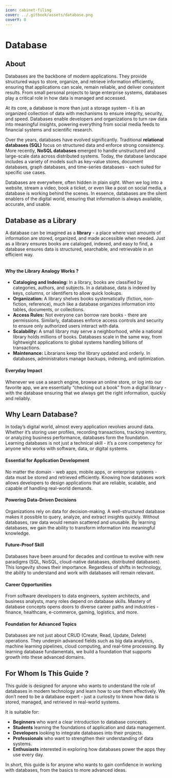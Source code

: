 ```yaml
---
icon: cabinet-filing
cover: ../.gitbook/assets/database.png
coverY: 0
---
```


# Database

## **About**

Databases are the backbone of modern applications. They provide structured ways to store, organize, and retrieve information efficiently, ensuring that applications can scale, remain reliable, and deliver consistent results. From small personal projects to large enterprise systems, databases play a critical role in how data is managed and accessed.

At its core, a database is more than just a storage system - it is an organized collection of data with mechanisms to ensure integrity, security, and speed. Databases enable developers and organizations to turn raw data into meaningful insights, powering everything from social media feeds to financial systems and scientific research.

Over the years, databases have evolved significantly. Traditional **relational databases (SQL)** focus on structured data and enforce strong consistency. More recently, **NoSQL databases** emerged to handle unstructured and large-scale data across distributed systems. Today, the database landscape includes a variety of models such as key-value stores, document databases, graph databases, and time-series databases - each suited for specific use cases.

Databases are everywhere, often hidden in plain sight. When we log into a website, stream a video, book a ticket, or even like a post on social media, a database is working behind the scenes. In essence, databases are the silent enablers of the digital world, ensuring that information is always available, accurate, and usable.

## **Database as a Library**

A database can be imagined as a **library** - a place where vast amounts of information are stored, organized, and made accessible when needed. Just as a library ensures books are cataloged, indexed, and easy to find, a database ensures data is structured, searchable, and retrievable in an efficient way.

<figure><img src="../.gitbook/assets/database-1.png" alt=""><figcaption></figcaption></figure>

#### **Why the Library Analogy Works ?**

* **Cataloging and Indexing:** In a library, books are classified by categories, authors, and subjects. In a database, data is indexed by keys, columns, or identifiers to allow quick lookups.
* **Organization:** A library shelves books systematically (fiction, non-fiction, reference), much like a database organizes information into tables, documents, or collections.
* **Access Rules:** Not everyone can borrow rare books - there are permissions. Similarly, databases enforce access controls and security to ensure only authorized users interact with data.
* **Scalability:** A small library may serve a neighborhood, while a national library holds millions of books. Databases scale in the same way, from lightweight applications to global systems handling billions of transactions.
* **Maintenance:** Librarians keep the library updated and orderly. In databases, administrators manage backups, indexing, and optimization.

#### **Everyday Impact**

Whenever we use a search engine, browse an online store, or log into our favorite app, we are essentially “checking out a book” from a digital library - with the database ensuring that we always get the right information, quickly and reliably.

## **Why Learn Database?**

In today’s digital world, almost every application revolves around data. Whether it’s storing user profiles, recording transactions, tracking inventory, or analyzing business performance, databases form the foundation. Learning databases is not just a technical skill - it’s a core competency for anyone who works with software, data, or digital systems.

#### **Essential for Application Development**

No matter the domain - web apps, mobile apps, or enterprise systems - data must be stored and retrieved efficiently. Knowing how databases work allows developers to design applications that are reliable, scalable, and capable of handling real-world demands.

#### **Powering Data-Driven Decisions**

Organizations rely on data for decision-making. A well-structured database makes it possible to query, analyze, and extract insights quickly. Without databases, raw data would remain scattered and unusable. By learning databases, we gain the ability to transform information into meaningful knowledge.

#### **Future-Proof Skill**

Databases have been around for decades and continue to evolve with new paradigms (SQL, NoSQL, cloud-native databases, distributed databases). This longevity shows their importance. Regardless of shifts in technology, the ability to understand and work with databases will remain relevant.

#### **Career Opportunities**

From software developers to data engineers, system architects, and business analysts, many roles depend on database skills. Mastery of database concepts opens doors to diverse career paths and industries - finance, healthcare, e-commerce, gaming, logistics, and more.

#### **Foundation for Advanced Topics**

Databases are not just about CRUD (Create, Read, Update, Delete) operations. They underpin advanced fields such as big data analytics, machine learning pipelines, cloud computing, and real-time processing. By learning database fundamentals, we build a foundation that supports growth into these advanced domains.

## For Whom Is This Guide ?

This guide is designed for anyone who wants to understand the role of databases in modern technology and learn how to use them effectively. We don’t need to be a database expert - just a curiosity to know how data is stored, managed, and retrieved in real-world systems.

It is suitable for:

* **Beginners** who want a clear introduction to database concepts.
* **Students** learning the foundations of application and data management.
* **Developers** looking to integrate databases into their projects.
* **Professionals** who want to strengthen their understanding of data systems.
* **Enthusiasts** interested in exploring how databases power the apps they use every day.

In short, this guide is for anyone who wants to gain confidence in working with databases, from the basics to more advanced ideas.
